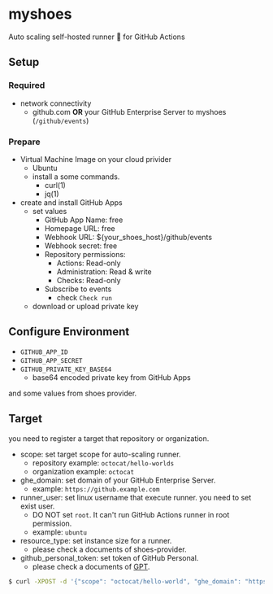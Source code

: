 # myshoes

Auto scaling self-hosted runner :runner: for GitHub Actions

## Setup

### Required

- network connectivity
  - github.com **OR** your GitHub Enterprise Server to myshoes (`/github/events`)

### Prepare

- Virtual Machine Image on your cloud privider
  - Ubuntu
  - install a some commands.
    - curl(1)
    - jq(1)
- create and install GitHub Apps
  - set values
    - GitHub App Name: free
    - Homepage URL: free
    - Webhook URL: ${your_shoes_host}/github/events
    - Webhook secret: free
    - Repository permissions:
      - Actions: Read-only
      - Administration: Read & write
      - Checks: Read-only
    - Subscribe to events
      - check `Check run`
  - download or upload private key
  
## Configure Environment

- `GITHUB_APP_ID`
- `GITHUB_APP_SECRET`
- `GITHUB_PRIVATE_KEY_BASE64`
  - base64 encoded private key from GitHub Apps

and some values from shoes provider. 


## Target

you need to register a target that repository or organization.

- scope: set target scope for auto-scaling runner.
  - repository example: `octocat/hello-worlds`
  - organization example: `octocat`
- ghe_domain: set domain of your GitHub Enterprise Server.
  - example: `https://github.example.com`
- runner_user: set linux username that execute runner. you need to set exist user.
  - DO NOT set `root`. It can't run GitHub Actions runner in root permission.
  - example: `ubuntu`
- resource_type: set instance size for a runner.
  - please check a documents of shoes-provider.
- github_personal_token: set token of GitHub Personal.
  - please check a documents of [GPT](https://docs.github.com/en/free-pro-team@latest/github/authenticating-to-github/creating-a-personal-access-token).

```bash
$ curl -XPOST -d '{"scope": "octocat/hello-world", "ghe_domain": "https://github.example.com", "resource_type": "micro", "runner_user": "ubuntu"}' ${your_shoes_host}/target
```


